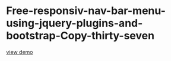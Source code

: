 # Free-responsiv-nav-bar-menu-using-jquery-plugins-and-bootstrap-Copy-thirty-seven
<a href="http://webi4u.com/web/article/Free-responsiv-nav-bar-menu-using-jquery-plugins-and-bootstrap-Copy-thirty-seven/">
  view demo
</a>
